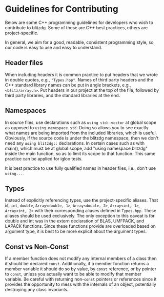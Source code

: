 # Guidelines for Contributing

Below are some C++ programming guidelines for developers who wish to contribute to blitzdg. Some of these are C++ best practices, others are project-specific.

In general, we aim for a good, readable, consistent programming style, so our code is easy to use and easy to understand.

## Header files 

When including headers it is common practice to put headers that we wrote in double quotes, e.g., `"Types.hpp"`. Names of third party headers and the C++ standard library names can be put in angle brackets, e.g., `<blitz/array.h>`. Put headers in our project at the top of the file, followed by third party libraries, and the standard libraries at the end.

## Namespaces

In source files, use declarations such as `using std::vector` at global scope as opposed to `using namespace std`. Doing so allows you to see exactly what names are being imported from the included libraries, which is useful. Obviously, if the source code is under the blitzdg namespace, then we don't need any `using blitzdg::` declarations. In certain cases such as with main(), which must be at global scope, add "using namespace blitzdg" inside the main function, so as to limit its scope to that function. This same practice can be applied for igloo tests.

It is best practice to use fully qualified names in header files, i.e., don't use `using...`.

## Types

Instead of explicitly referencing types, use the project-specific aliases. That is, `int`, `double`, `Array<double, 1>`, `Array<double, 2>`, `Array<int, 1>`, `Array<int, 2>` with their corresponding aliases defined in `Types.hpp`. These aliases should be used exclusively. The only exception to this caveat is for double and int was in the extern declaration of BLAS, UMFPACK, and LAPACK functions. Since these functions provide are overloaded based on argument type, it is best to be more explicit about the argument types.

## Const vs Non-Const

If a member function does not modify any internal members of a class then it should be declared `const`. Additionally, if a member function returns a member variable it should do so by value, by `const` reference, or by pointer to `const`, unless you actually want to be able to modify that member variable. Be careful with returning non-`const` pointers or references since it provides the opportunity to mess with the internals of an object, potentially destroying any class invariants.
